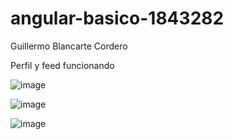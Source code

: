 # angular-basico-1843282
Guillermo Blancarte Cordero

Perfil y feed funcionando 

![image](https://user-images.githubusercontent.com/54460961/167340358-d6bc209a-1408-4b06-8faa-93bc5df2c2a1.png)

![image](https://user-images.githubusercontent.com/54460961/167340404-1d8654d7-5297-48b1-ab5f-1467cc9fe821.png)

![image](https://user-images.githubusercontent.com/54460961/167340522-c0d62031-cbda-4076-bf8c-3e15a6e935d5.png)



